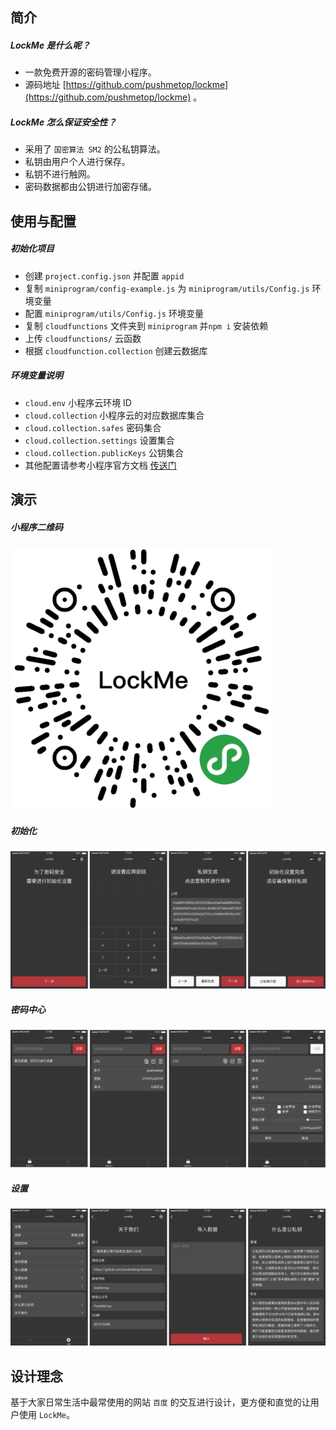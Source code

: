 ## 简介

##### LockMe 是什么呢？

* 一款免费开源的密码管理小程序。
* 源码地址 [https://github.com/pushmetop/lockme](https://github.com/pushmetop/lockme) 。

##### LockMe 怎么保证安全性？

* 采用了 `国密算法 SM2` 的公私钥算法。
* 私钥由用户个人进行保存。
* 私钥不进行触网。
* 密码数据都由公钥进行加密存储。

## 使用与配置

##### 初始化项目

* 创建 `project.config.json` 并配置 `appid`
* 复制 `miniprogram/config-example.js` 为 `miniprogram/utils/Config.js` 环境变量
* 配置 `miniprogram/utils/Config.js` 环境变量
* 复制 `cloudfunctions` 文件夹到 `miniprogram` 并`npm i` 安装依赖
* 上传 `cloudfunctions/` 云函数
* 根据 `cloudfunction.collection` 创建云数据库

##### 环境变量说明

* `cloud.env` 小程序云环境 ID
* `cloud.collection` 小程序云的对应数据库集合
* `cloud.collection.safes` 密码集合
* `cloud.collection.settings` 设置集合
* `cloud.collection.publicKeys` 公钥集合
* 其他配置请参考小程序官方文档 [传送门](https://developers.weixin.qq.com/miniprogram/dev/devtools/projectconfig.html)


## 演示

##### 小程序二维码
![初始化](https://raw.githubusercontent.com/pushmetop/resource/master/pushmetop.github.io/lockme/qrcode.png)

##### 初始化
![初始化](https://raw.githubusercontent.com/pushmetop/resource/master/pushmetop.github.io/lockme/init.png)

##### 密码中心
![密码中心](https://raw.githubusercontent.com/pushmetop/resource/master/pushmetop.github.io/lockme/index.png)

##### 设置
![设置](https://raw.githubusercontent.com/pushmetop/resource/master/pushmetop.github.io/lockme/setting.png)

## 设计理念

基于大家日常生活中最常使用的网站 `百度` 的交互进行设计，更方便和直觉的让用户使用 `LockMe`。